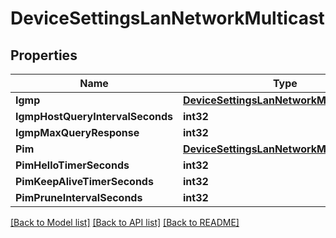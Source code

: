 # DeviceSettingsLanNetworkMulticast

## Properties

Name | Type | Description | Notes
------------ | ------------- | ------------- | -------------
**Igmp** | [**DeviceSettingsLanNetworkMulticastIgmp**](device_settings_lan_network_multicast_igmp.md) |  | [optional] 
**IgmpHostQueryIntervalSeconds** | **int32** |  | [optional] 
**IgmpMaxQueryResponse** | **int32** |  | [optional] 
**Pim** | [**DeviceSettingsLanNetworkMulticastPim**](device_settings_lan_network_multicast_pim.md) |  | [optional] 
**PimHelloTimerSeconds** | **int32** |  | [optional] 
**PimKeepAliveTimerSeconds** | **int32** |  | [optional] 
**PimPruneIntervalSeconds** | **int32** |  | [optional] 

[[Back to Model list]](../README.md#documentation-for-models) [[Back to API list]](../README.md#documentation-for-api-endpoints) [[Back to README]](../README.md)


